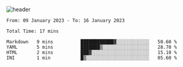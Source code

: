 ![header](https://github.com/yrf105/yrf105/blob/main/header.png)

<!--
**yrf105/yrf105** is a ✨ _special_ ✨ repository because its `README.md` (this file) appears on your GitHub profile.

Here are some ideas to get you started:

- 🔭 I’m currently working on ...
- 🌱 I’m currently learning ...
- 👯 I’m looking to collaborate on ...
- 🤔 I’m looking for help with ...
- 💬 Ask me about ...
- 📫 How to reach me: ...
- 😄 Pronouns: ...
- ⚡ Fun fact: ...
-->

<!--START_SECTION:waka-->

```text
From: 09 January 2023 - To: 16 January 2023

Total Time: 17 mins

Markdown   9 mins          ████████████▓░░░░░░░░░░░░   50.60 %
YAML       5 mins          ███████▒░░░░░░░░░░░░░░░░░   28.70 %
HTML       2 mins          ███▓░░░░░░░░░░░░░░░░░░░░░   15.10 %
INI        1 min           █▒░░░░░░░░░░░░░░░░░░░░░░░   05.60 %
```

<!--END_SECTION:waka-->

